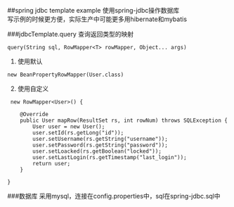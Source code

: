 ##spring jdbc template example
使用spring-jdbc操作数据库<br/>
写示例的时候更方便，实际生产中可能更多用hibernate和mybatis

###jdbcTemplate.query
查询返回类型的映射
```
query(String sql, RowMapper<T> rowMapper, Object... args)
```

1. 使用默认
```
new BeanPropertyRowMapper(User.class)
```

2. 使用自定义
```
 new RowMapper<User>() {

    @Override
    public User mapRow(ResultSet rs, int rowNum) throws SQLException {
        User user = new User();
        user.setId(rs.getLong("id"));
        user.setUsername(rs.getString("username"));
        user.setPassword(rs.getString("password"));
        user.setLoacked(rs.getBoolean("locked"));
        user.setLastLogin(rs.getTimestamp("last_login"));
        return user;
    }

}
```

###数据库
采用mysql，连接在config.properties中，sql在spring-jdbc.sql中